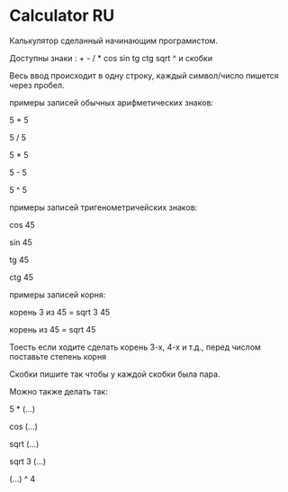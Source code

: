 # Calculator RU

Калькулятор сделанный начинающим програмистом.

Доступны знаки : + - / * cos sin tg ctg sqrt ^ и скобки

Весь ввод происходит в одну строку, каждый символ/число пишется через пробел.

примеры запиcей обычных арифметических знаков:

5 + 5

5 / 5

5 * 5

5 - 5

5 ^ 5

      
примеры запиcей тригенометричейских знаков:

cos 45

sin 45

tg 45

ctg 45

      
примеры запиcей корня:

корень 3 из 45 = sqrt 3 45

корень из 45 = sqrt 45

Тоесть если ходите сделать корень 3-х, 4-х и т.д., перед числом поставьте степень корня


Cкобки пишите так чтобы у каждой скобки была пара.


Можно также делать так:

5 * (...)

cos (...)

sqrt (...)

sqrt 3 (...)

(...) ^ 4





